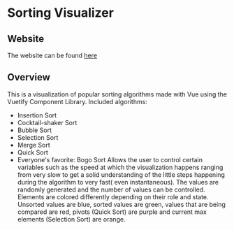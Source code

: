 
# Sorting Visualizer
## Website
The website can be found [here](https://vue-sorting-visualizer.netlify.app/)
## Overview
This is a visualization of popular sorting algorithms made with Vue using the Vuetify Component Library. 
Included algorithms: 
- Insertion Sort
- Cocktail-shaker Sort
- Bubble Sort
- Selection Sort
- Merge Sort
- Quick Sort
- Everyone's favorite: Bogo Sort
Allows the user to control certain variables such as the speed at which the visualization happens ranging from very slow to get a solid understanding of the little steps happening during the algorithm to very fast( even instantaneous). The values are randomly generated and the number of values can be controlled. 
Elements are colored differently depending on their role and state. Unsorted values are blue, sorted values are green, values that are being compared are red, pivots (Quick Sort) are purple and current max elements (Selection Sort) are orange.
